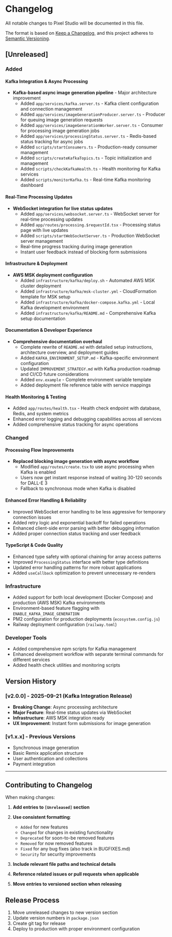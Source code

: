# Changelog

All notable changes to Pixel Studio will be documented in this file.

The format is based on [Keep a Changelog](https://keepachangelog.com/en/1.0.0/),
and this project adheres to [Semantic Versioning](https://semver.org/spec/v2.0.0.html).

## [Unreleased]

### Added

#### Kafka Integration & Async Processing

- **Kafka-based async image generation pipeline** - Major architecture improvement
  - Added `app/services/kafka.server.ts` - Kafka client configuration and connection management
  - Added `app/services/imageGenerationProducer.server.ts` - Producer for queuing image generation requests
  - Added `app/services/imageGenerationWorker.server.ts` - Consumer for processing image generation jobs
  - Added `app/services/processingStatus.server.ts` - Redis-based status tracking for async jobs
  - Added `scripts/startConsumers.ts` - Production-ready consumer management
  - Added `scripts/createKafkaTopics.ts` - Topic initialization and management
  - Added `scripts/checkKafkaHealth.ts` - Health monitoring for Kafka services
  - Added `scripts/monitorKafka.ts` - Real-time Kafka monitoring dashboard

#### Real-Time Processing Updates

- **WebSocket integration for live status updates**
  - Added `app/services/websocket.server.ts` - WebSocket server for real-time processing updates
  - Added `app/routes/processing.$requestId.tsx` - Processing status page with live updates
  - Added `scripts/startWebSocketServer.ts` - Production WebSocket server management
  - Real-time progress tracking during image generation
  - Instant user feedback instead of blocking form submissions

#### Infrastructure & Deployment

- **AWS MSK deployment configuration**
  - Added `infrastructure/kafka/deploy.sh` - Automated AWS MSK cluster deployment
  - Added `infrastructure/kafka/msk-cluster.yml` - CloudFormation template for MSK setup
  - Added `infrastructure/kafka/docker-compose.kafka.yml` - Local Kafka development environment
  - Added `infrastructure/kafka/README.md` - Comprehensive Kafka setup documentation

#### Documentation & Developer Experience

- **Comprehensive documentation overhaul**
  - Complete rewrite of `README.md` with detailed setup instructions, architecture overview, and deployment guides
  - Added `KAFKA_ENVIRONMENT_SETUP.md` - Kafka-specific environment configuration
  - Updated `IMPROVEMENT_STRATEGY.md` with Kafka production roadmap and CI/CD future considerations
  - Added `env.example` - Complete environment variable template
  - Added deployment file reference table with service mappings

#### Health Monitoring & Testing

- Added `app/routes/health.tsx` - Health check endpoint with database, Redis, and system metrics
- Enhanced error logging and debugging capabilities across all services
- Added comprehensive status tracking for async operations

### Changed

#### Processing Flow Improvements

- **Replaced blocking image generation with async workflow**
  - Modified `app/routes/create.tsx` to use async processing when Kafka is enabled
  - Users now get instant response instead of waiting 30-120 seconds for DALL-E 3
  - Fallback to synchronous mode when Kafka is disabled

#### Enhanced Error Handling & Reliability

- Improved WebSocket error handling to be less aggressive for temporary connection issues
- Added retry logic and exponential backoff for failed operations
- Enhanced client-side error parsing with better debugging information
- Added proper connection status tracking and user feedback

#### TypeScript & Code Quality

- Enhanced type safety with optional chaining for array access patterns
- Improved `ProcessingStatus` interface with better type definitions
- Updated error handling patterns for more robust applications
- Added `useCallback` optimization to prevent unnecessary re-renders

### Infrastructure

- Added support for both local development (Docker Compose) and production (AWS MSK) Kafka environments
- Environment-based feature flagging with `ENABLE_KAFKA_IMAGE_GENERATION`
- PM2 configuration for production deployments (`ecosystem.config.js`)
- Railway deployment configuration (`railway.toml`)

### Developer Tools

- Added comprehensive npm scripts for Kafka management
- Enhanced development workflow with separate terminal commands for different services
- Added health check utilities and monitoring scripts

## Version History

### [v2.0.0] - 2025-09-21 (Kafka Integration Release)

- **Breaking Change**: Async processing architecture
- **Major Feature**: Real-time status updates via WebSocket
- **Infrastructure**: AWS MSK integration ready
- **UX Improvement**: Instant form submissions for image generation

### [v1.x.x] - Previous Versions

- Synchronous image generation
- Basic Remix application structure
- User authentication and collections
- Payment integration

---

## Contributing to Changelog

When making changes:

1. **Add entries to `[Unreleased]` section**
2. **Use consistent formatting**:

   - `Added` for new features
   - `Changed` for changes in existing functionality
   - `Deprecated` for soon-to-be removed features
   - `Removed` for now removed features
   - `Fixed` for any bug fixes (also track in BUGFIXES.md)
   - `Security` for security improvements

3. **Include relevant file paths and technical details**
4. **Reference related issues or pull requests when applicable**
5. **Move entries to versioned section when releasing**

## Release Process

1. Move unreleased changes to new version section
2. Update version numbers in `package.json`
3. Create git tag for release
4. Deploy to production with proper environment configuration
